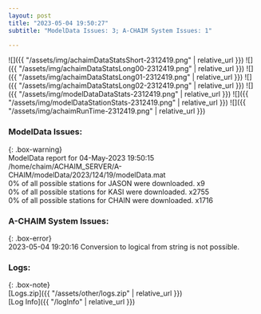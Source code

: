 ```yaml
---
layout: post
title: "2023-05-04 19:50:27"
subtitle: "ModelData Issues: 3; A-CHAIM System Issues: 1"

---
```


![]({{ "/assets/img/achaimDataStatsShort-2312419.png" | relative_url }})
![]({{ "/assets/img/achaimDataStatsLong00-2312419.png" | relative_url }})
![]({{ "/assets/img/achaimDataStatsLong01-2312419.png" | relative_url }})
![]({{ "/assets/img/achaimDataStatsLong02-2312419.png" | relative_url }})
![]({{ "/assets/img/modelDataDataStats-2312419.png" | relative_url }})
![]({{ "/assets/img/modelDataStationStats-2312419.png" | relative_url }})
![]({{ "/assets/img/achaimRunTime-2312419.png" | relative_url }})


### ModelData Issues:  
  
{: .box-warning}  
 ModelData report for 04-May-2023 19:50:15   
 /home/chaim/ACHAIM_SERVER/A-CHAIM/modelData/2023/124/19/modelData.mat   
 0% of all possible stations for JASON were downloaded. x9   
 0% of all possible stations for KASI were downloaded. x2755   
 0% of all possible stations for CHAIN were downloaded. x1716   
  
### A-CHAIM System Issues:  
  
{: .box-error}  
2023-05-04 19:20:16 Conversion to logical from string is not possible.  

### Logs:  
  
{: .box-note}  
[Logs.zip]({{ "/assets/other/logs.zip" | relative_url }})  
[Log Info]({{ "/logInfo" | relative_url }})  
